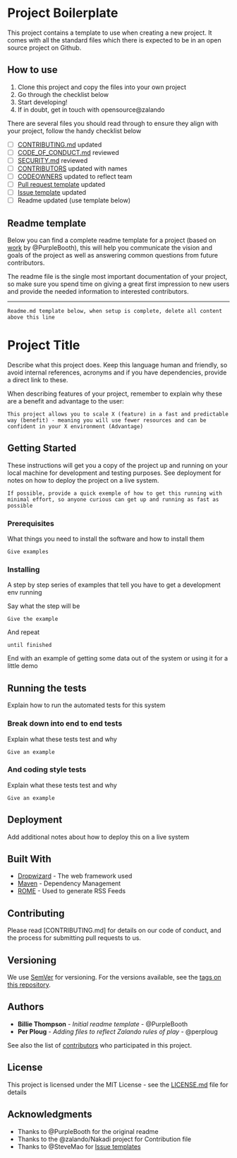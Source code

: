 # Project Boilerplate

This project contains a template to use when creating a new project. It comes with all the standard files which there is expected to be in an open source project on Github. 

## How to use

1. Clone this project and copy the files into your own project
2. Go through the checklist below
3. Start developing!
4. If in doubt, get in touch with opensource@zalando

There are several files you should read through to ensure they align with your project, follow the handy checklist below

- [ ] [CONTRIBUTING.md](CONTRIBUTING.md) updated
- [ ] [CODE_OF_CONDUCT.md](CODE_OF_CONDUCT.md) reviewed
- [ ] [SECURITY.md](SECURITY.md) reviewed
- [ ] [CONTRIBUTORS](CONTRIBUTORS.md) updated with names
- [ ] [CODEOWNERS](.github/CODEOWNERS) updated to reflect team
- [ ] [Pull request template](.github/PULL_REQUEST_TEMPLATE.md) updated
- [ ] [Issue template](.github/ISSUE_TEMPLATE.md) updated
- [ ] Readme updated (use template below) 

## Readme template

Below you can find a complete readme template for a project (based on [work](https://gist.github.com/PurpleBooth/109311bb0361f32d87a2) by @PurpleBooth), this will help you communicate the vision and goals of the project as well as answering common questions from future contributors.

The readme file is the single most important documentation of your project, so make sure you spend time on giving a great first impression to new users and provide the needed information to interested contributors.


---- 

```
Readme.md template below, when setup is complete, delete all content above this line
```


# Project Title

Describe what this project does. Keep this language human and friendly, so avoid internal references, acronyms and if you 
have dependencies, provide a direct link to these. 

When describing features of your project, remember to explain why these are a benefit and advantage to the user:
```
This project allows you to scale X (feature) in a fast and predictable way (benefit) - meaning you will use fewer resources and can be confident in your X environment (Advantage)
```

## Getting Started

These instructions will get you a copy of the project up and running on your local machine for development and testing purposes. See deployment for notes on how to deploy the project on a live system.

```
If possible, provide a quick exemple of how to get this running with minimal effort, so anyone curious can get up and running as fast as possible 
```

### Prerequisites

What things you need to install the software and how to install them

```
Give examples
```

### Installing

A step by step series of examples that tell you have to get a development env running

Say what the step will be

```
Give the example
```

And repeat

```
until finished
```

End with an example of getting some data out of the system or using it for a little demo

## Running the tests

Explain how to run the automated tests for this system

### Break down into end to end tests

Explain what these tests test and why

```
Give an example
```

### And coding style tests

Explain what these tests test and why

```
Give an example
```

## Deployment

Add additional notes about how to deploy this on a live system

## Built With

* [Dropwizard](http://www.dropwizard.io/1.0.2/docs/) - The web framework used
* [Maven](https://maven.apache.org/) - Dependency Management
* [ROME](https://rometools.github.io/rome/) - Used to generate RSS Feeds

## Contributing

Please read [CONTRIBUTING.md] for details on our code of conduct, and the process for submitting pull requests to us.

## Versioning

We use [SemVer](http://semver.org/) for versioning. For the versions available, see the [tags on this repository](https://github.com/your/project/tags). 

## Authors

* **Billie Thompson** - *Initial readme template* - @PurpleBooth
* **Per Ploug** - *Adding files to reflect Zalando rules of play* - @perploug

See also the list of [contributors](CONTRIBUTORS) who participated in this project.

## License

This project is licensed under the MIT License - see the [LICENSE.md](LICENSE.md) file for details

## Acknowledgments

* Thanks to @PurpleBooth for the original readme
* Thanks to the @zalando/Nakadi project for Contribution file
* Thanks to @SteveMao for [Issue templates](https://github.com/stevemao/github-issue-templates)

